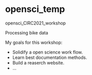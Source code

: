 # opensci_temp
opensci_CIRC2021_workshop

Processing bike data 

My goals for this workshop:
- Solidify a open science work flow.
- Learn best documentation methods.
- Build a reaserch website. 
- ...
